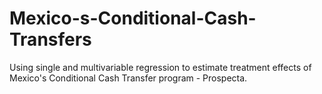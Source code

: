 # Mexico-s-Conditional-Cash-Transfers
Using single and multivariable regression to estimate treatment effects of Mexico's Conditional Cash Transfer program - Prospecta.

